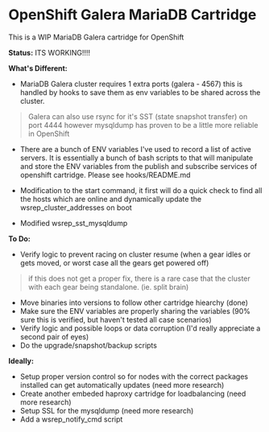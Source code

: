# OpenShift Galera MariaDB Cartridge

This is a WIP MariaDB Galera cartridge for OpenShift

**Status:** ITS WORKING!!!!

**What's Different:**
- MariaDB Galera cluster requires 1 extra ports (galera - 4567) this is handled by hooks to save them as env variables to be shared across the cluster.
>  Galera can also use rsync for it's SST (state snapshot transfer) on port 4444 however mysqldump has proven to be a little more reliable in OpenShift
- There are a bunch of ENV variables I've used to record a list of active servers. It is essentially a bunch of bash scripts to that will manipulate and store the ENV variables from the publish and subscribe services of openshift cartridge. Please see hooks/README.md

- Modification to the start command, it first will do a quick check to find all the hosts which are online and dynamically update the wsrep_cluster_addresses on boot
- Modified wsrep_sst_mysqldump

**To Do:**
- Verify logic to prevent racing on cluster resume (when a gear idles or gets moved, or worst case all the gears get powered off)
> if this does not get a proper fix, there is a rare case that the cluster with each gear being standalone. (ie. split brain)
- Move binaries into versions to follow other cartridge hiearchy (done)
- Make sure the ENV variables are properly sharing the variables (90% sure this is verified, but haven't tested all case scenarios)
- Verify logic and possible loops or data corruption (I'd really appreciate a second pair of eyes)
- Do the upgrade/snapshot/backup scripts

**Ideally:**
- Setup proper version control so for nodes with the correct packages installed can get automatically updates (need more research)
- Create another embeded haproxy cartridge for loadbalancing (need more research)
- Setup SSL for the mysqldump (need more research)
- Add a wsrep_notify_cmd script
